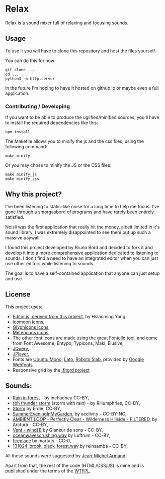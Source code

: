 # Relax

Relax is a sound mixer full of relaxing and focusing sounds.

## Usage

To use it you will have to clone this repository and host the files yourself.

You can do this for now:

```
git clone ...
cd ...
python3 -m http.server
```

In the future I'm hoping to have it hosted on github.io or maybe even a full
application.

### Contributing / Developing

If you want to be able to produce the uglified/minified sources, you'll have to install the required dependencies like this:

```shell
npm install
```

The Makefile allows you to minify the js and the css files, using the following command:

```shell
make minify
```

Or you may chose to minify the JS or the CSS files:

```shell
make minify_js
make minify_css
```

## Why this project?

I've been listening to static-like noise for a long time to help me focus. I've
gone through a smorgasbord of programs and have rarely been entirely satisfied.

Noisli was the first application that really hit the money, albeit limited in
it's sound library. I was extremely disappointed to see them put up such a
massive paywall.

I found this project developed by Bruno Bord and decided to fork it and develop
it into a more comprehensive application dedicated to listening to sounds. I
don't find a need to have an integrated editor when you can just use other
editors while listening to sounds.

The goal is to have a self-contained application that anyone can just setup and
use.

## License

This project uses:

* [Editor.js, derived from this project](https://github.com/lepture/editor),
  by Hsiaoming Yang.
* [icomoon icons](https://icomoon.io/),
* [Glyphicons icons](https://glyphicons.com/),
* [Meteocons icons](http://www.alessioatzeni.com/meteocons/),
* The other font icons are made using the great
  [Fontello tool](http://fontello.com/), and come from Font Awesome, Entypo,
  Typicons, Maki, Elusive,
* [JQuery](https://jquery.com),
* [JPlayer](http://jplayer.org/),
* Fonts are [Ubuntu Mono](http://font.ubuntu.com/),
  [Lato](http://www.latofonts.com/lato-free-fonts/),
  [Roboto Slab](https://fonts.google.com/specimen/Roboto+Slab), provided by
  [Google Webfonts](https://www.google.com/fonts/)
* Responsive grid by the [.fitgrd project](http://www.fitgrd.com/)

## Sounds:

* [Rain in forest](https://www.freesound.org/people/inchadney/sounds/22132/) - by inchadney CC-BY,
* [rbh thunder storm](https://www.freesound.org/people/RHumphries/sounds/2523/) (storm with rain) - by RHumphries, CC-BY,
* [Storm](https://www.freesound.org/people/Erdie/sounds/23221/) by Erdie, CC-BY,
* [SummerEveningInMyGarden](https://www.freesound.org/people/acclivity/sounds/30832/), by acclivity - CC-BY-NC,
* [AMBIENT LOOP - Perfectly Clear - Wilderness Hillside - FILTERED](https://www.freesound.org/people/Arctura/sounds/39829/), by Arctura - CC-BY,
* [Vent - wind(1)](https://www.freesound.org/people/Glaneur%20de%20sons/sounds/104952/) by Glaneur de sons - CC-BY,
* [oceanwavescrushing.wav](https://www.freesound.org/people/Luftrum/sounds/48412/) by Luftrum - CC-BY,
* [fireplace](https://www.freesound.org/people/martats/sounds/138018/) by martats - CC-0,
* [131024_brook_black_forest.wav](https://www.freesound.org/people/reinsamba/sounds/204195/) by reinsamba - CC-BY,

All these sounds were suggested by [Jean-Michel Armand](https://github.com/mrjmad).

Apart from that, the rest of the code (HTML/CSS/JS) is mine and is published
under the terms of the [WTFPL](http://www.wtfpl.net/).
